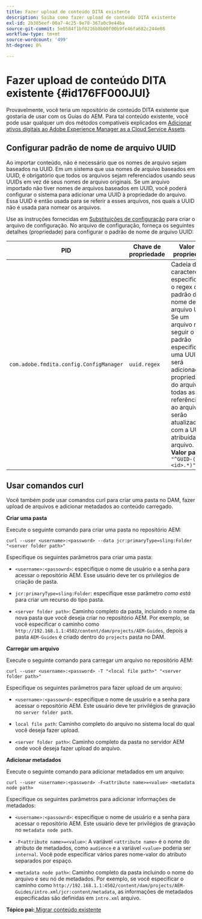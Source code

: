 ```yaml
---
title: Fazer upload de conteúdo DITA existente
description: Saiba como fazer upload de conteúdo DITA existente
exl-id: 2b385eef-00a7-4c25-9e78-367a0c9e44ba
source-git-commit: 5e0584f1bf0216b8b00f00b9fe46fa682c244e08
workflow-type: tm+mt
source-wordcount: '499'
ht-degree: 0%

---
```


# Fazer upload de conteúdo DITA existente {#id176FF000JUI}

Provavelmente, você teria um repositório de conteúdo DITA existente que gostaria de usar com os Guias do AEM. Para tal conteúdo existente, você pode usar qualquer um dos métodos compatíveis explicados em [Adicionar ativos digitais ao Adobe Experience Manager as a Cloud Service Assets](https://experienceleague.adobe.com/docs/experience-manager-cloud-service/assets/manage/add-assets.html).

## Configurar padrão de nome de arquivo UUID

Ao importar conteúdo, não é necessário que os nomes de arquivo sejam baseados na UUID. Em um sistema que usa nomes de arquivo baseados em UUID, é obrigatório que todos os arquivos sejam referenciados usando seus UUIDs em vez de seus nomes de arquivo originais. Se um arquivo importado não tiver nomes de arquivos baseados em UUID, você poderá configurar o sistema para adicionar uma UUID à propriedade do arquivo. Essa UUID é então usada para se referir a esses arquivos, nos quais a UUID não é usada para nomear os arquivos.

Use as instruções fornecidas em [Substituições de configuração](download-install-additional-config-override.md#) para criar o arquivo de configuração. No arquivo de configuração, forneça os seguintes detalhes \(propriedade\) para configurar o padrão de nome de arquivo UUID:

| PID | Chave de propriedade | Valor da propriedade |
|---|------------|--------------|
| `com.adobe.fmdita.config.ConfigManager` | `uuid.regex` | Cadeia de caracteres especificando o regex do padrão de nome de arquivo UUID. <br> Se um arquivo não seguir o padrão especificado, uma UUID será adicionada à propriedade do arquivo e todas as referências ao arquivo serão atualizadas com a UUID atribuída ao arquivo. <br> **Valor padrão**: `"^GUID-(?<id>.*)"` |

## Usar comandos curl

Você também pode usar comandos curl para criar uma pasta no DAM, fazer upload de arquivos e adicionar metadados ao conteúdo carregado.

**Criar uma pasta**

Execute o seguinte comando para criar uma pasta no repositório AEM:

```
curl --user <username>:<password> --data jcr:primaryType=sling:Folder "<server folder path>"
```

Especifique os seguintes parâmetros para criar uma pasta:

- `<username>:<passowrd>`: especifique o nome de usuário e a senha para acessar o repositório AEM. Esse usuário deve ter os privilégios de criação de pasta.

- `jcr:primaryType=sling:Folder`: especifique esse parâmetro *como está* para criar um recurso do tipo pasta.

- `<server folder path>`: Caminho completo da pasta, incluindo o nome da nova pasta que você deseja criar no repositório AEM. Por exemplo, se você especificar o caminho como `http://192.168.1.1:4502/content/dam/projects/AEM-Guides`, depois a pasta `AEM-Guides` é criado dentro do `projects` pasta no DAM.


**Carregar um arquivo**

Execute o seguinte comando para carregar um arquivo no repositório AEM:

```
curl --user <username>:<password> -T "<local file path>" "<server folder path>"
```

Especifique os seguintes parâmetros para fazer upload de um arquivo:

- `<username>:<passowrd>`: especifique o nome de usuário e a senha para acessar o repositório AEM. Este usuário deve ter privilégios de gravação no `server folder path`.

- ``local file path``: Caminho completo do arquivo no sistema local do qual você deseja fazer upload.

- `<server folder path>`: Caminho completo da pasta no servidor AEM onde você deseja fazer upload do arquivo.


**Adicionar metadados**

Execute o seguinte comando para adicionar metadados em um arquivo:

```
curl --user <username>:<password> -F<attribute name>=<value> <metadata node path>
```

Especifique os seguintes parâmetros para adicionar informações de metadados:

- `<username>:<passowrd>`: especifique o nome de usuário e a senha para acessar o repositório AEM. Este usuário deve ter privilégios de gravação no ``metadata node path``.

- ``-F<attribute name>=<value>``: A variável `<attribute name>` é o nome do atributo de metadados, como `audience` e a variável `<value>` poderia ser `internal`. Você pode especificar vários pares nome-valor do atributo separados por espaço.

- `<metadata node path>`: Caminho completo da pasta incluindo o nome do arquivo e seu nó de metadados. Por exemplo, se você especificar o caminho como `http://192.168.1.1:4502/content/dam/projects/AEM-Guides/intro.xml/jcr:content/metadata`, as informações de metadados especificadas são definidas em `intro.xml` arquivo.


**Tópico pai:**[ Migrar conteúdo existente](migrate-content.md)
